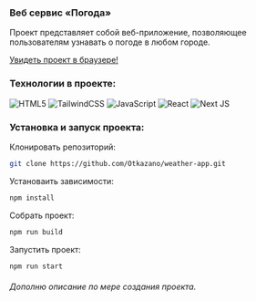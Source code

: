 ### Веб сервис «Погода»‎
Проект представляет собой веб-приложение, позволяющее пользователям узнавать о погоде в любом городе. 

[Увидеть проект в браузере!](https://weather-app-otkazano.vercel.app/)

### Технологии в проекте:  
![HTML5](https://img.shields.io/badge/html5-%23E34F26.svg?style=for-the-badge&logo=html5&logoColor=white)
![TailwindCSS](https://img.shields.io/badge/tailwindcss-%2338B2AC.svg?style=for-the-badge&logo=tailwind-css&logoColor=white)
![JavaScript](https://img.shields.io/badge/javascript-%23323330.svg?style=for-the-badge&logo=javascript&logoColor=%23F7DF1E)
![React](https://img.shields.io/badge/react-%2320232a.svg?style=for-the-badge&logo=react&logoColor=%2361DAFB)
![Next JS](https://img.shields.io/badge/Next-black?style=for-the-badge&logo=next.js&logoColor=white)

### Установка и запуск проекта: 
Клонировать репозиторий:
```bash
git clone https://github.com/Otkazano/weather-app.git
```
Установаить зависимости:
```bash
npm install
```
Собрать проект:
```bash
npm run build
```
Запустить проект:
```bash
npm run start
```

###### Дополню описание по мере создания проекта. 